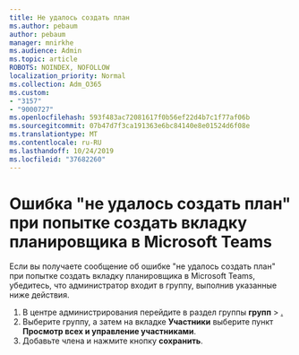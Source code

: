 ```yaml
---
title: Не удалось создать план
ms.author: pebaum
author: pebaum
manager: mnirkhe
ms.audience: Admin
ms.topic: article
ROBOTS: NOINDEX, NOFOLLOW
localization_priority: Normal
ms.collection: Adm_O365
ms.custom:
- "3157"
- "9000727"
ms.openlocfilehash: 593f483ac72081617f0b56ef22d4b7c1f77af06b
ms.sourcegitcommit: 07b47d7f3ca191363e6bc84140e8e01524d6f08e
ms.translationtype: MT
ms.contentlocale: ru-RU
ms.lasthandoff: 10/24/2019
ms.locfileid: "37682260"
---
```

# <a name="failed-to-create-the-plan-error-when-trying-to-create-a-planner-tab-in-microsoft-teams"></a>Ошибка "не удалось создать план" при попытке создать вкладку планировщика в Microsoft Teams

Если вы получаете сообщение об ошибке "не удалось создать план" при попытке создать вкладку планировщика в Microsoft Teams, убедитесь, что администратор входит в группу, выполнив указанные ниже действия.

1. В центре администрирования перейдите в раздел группы **групп** > [.](https://admin.microsoft.com/Adminportal/Home?source=applauncher#/groups) 
2. Выберите группу, а затем на вкладке **Участники** выберите пункт **Просмотр всех и управление участниками**.
3. Добавьте члена и нажмите кнопку **сохранить**.